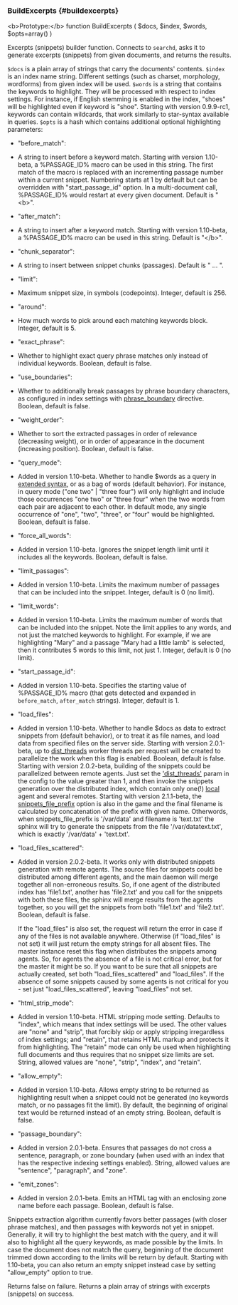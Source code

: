 ### BuildExcerpts {#buildexcerpts}

&lt;b&gt;Prototype:&lt;/b&gt; function BuildExcerpts ( $docs, $index, $words, $opts=array() )

Excerpts (snippets) builder function. Connects to `searchd`, asks it to generate excerpts (snippets) from given documents, and returns the results.

`$docs` is a plain array of strings that carry the documents&#039; contents. `$index` is an index name string. Different settings (such as charset, morphology, wordforms) from given index will be used. `$words` is a string that contains the keywords to highlight. They will be processed with respect to index settings. For instance, if English stemming is enabled in the index, &quot;shoes&quot; will be highlighted even if keyword is &quot;shoe&quot;. Starting with version 0.9.9-rc1, keywords can contain wildcards, that work similarly to star-syntax available in queries. `$opts` is a hash which contains additional optional highlighting parameters:

*   &quot;before_match&quot;:
*   A string to insert before a keyword match. Starting with version 1.10-beta, a %PASSAGE_ID% macro can be used in this string. The first match of the macro is replaced with an incrementing passage number within a current snippet. Numbering starts at 1 by default but can be overridden with &quot;start_passage_id&quot; option. In a multi-document call, %PASSAGE_ID% would restart at every given document. Default is &quot;&lt;b&gt;&quot;.

*   &quot;after_match&quot;:
*   A string to insert after a keyword match. Starting with version 1.10-beta, a %PASSAGE_ID% macro can be used in this string. Default is &quot;&lt;/b&gt;&quot;.

*   &quot;chunk_separator&quot;:
*   A string to insert between snippet chunks (passages). Default is &quot; ... &quot;.

*   &quot;limit&quot;:
*   Maximum snippet size, in symbols (codepoints). Integer, default is 256.

*   &quot;around&quot;:
*   How much words to pick around each matching keywords block. Integer, default is 5.

*   &quot;exact_phrase&quot;:
*   Whether to highlight exact query phrase matches only instead of individual keywords. Boolean, default is false.

*   &quot;use_boundaries&quot;:
*   Whether to additionally break passages by phrase boundary characters, as configured in index settings with [phrase_boundary](../../index_configuration_options/phraseboundary.md) directive. Boolean, default is false.

*   &quot;weight_order&quot;:
*   Whether to sort the extracted passages in order of relevance (decreasing weight), or in order of appearance in the document (increasing position). Boolean, default is false.

*   &quot;query_mode&quot;:
*   Added in version 1.10-beta. Whether to handle $words as a query in [extended syntax](../../extended_query_syntax.md), or as a bag of words (default behavior). For instance, in query mode (&quot;one two&quot; | &quot;three four&quot;) will only highlight and include those occurrences &quot;one two&quot; or &quot;three four&quot; when the two words from each pair are adjacent to each other. In default mode, any single occurrence of &quot;one&quot;, &quot;two&quot;, &quot;three&quot;, or &quot;four&quot; would be highlighted. Boolean, default is false.

*   &quot;force_all_words&quot;:
*   Added in version 1.10-beta. Ignores the snippet length limit until it includes all the keywords. Boolean, default is false.

*   &quot;limit_passages&quot;:
*   Added in version 1.10-beta. Limits the maximum number of passages that can be included into the snippet. Integer, default is 0 (no limit).

*   &quot;limit_words&quot;:
*   Added in version 1.10-beta. Limits the maximum number of words that can be included into the snippet. Note the limit applies to any words, and not just the matched keywords to highlight. For example, if we are highlighting &quot;Mary&quot; and a passage &quot;Mary had a little lamb&quot; is selected, then it contributes 5 words to this limit, not just 1\. Integer, default is 0 (no limit).

*   &quot;start_passage_id&quot;:
*   Added in version 1.10-beta. Specifies the starting value of %PASSAGE_ID% macro (that gets detected and expanded in `before_match`, `after_match` strings). Integer, default is 1.

*   &quot;load_files&quot;:
*   Added in version 1.10-beta. Whether to handle $docs as data to extract snippets from (default behavior), or to treat it as file names, and load data from specified files on the server side. Starting with version 2.0.1-beta, up to [dist_threads](../../searchd_program_configuration_options/distthreads.md) worker threads per request will be created to parallelize the work when this flag is enabled. Boolean, default is false. Starting with version 2.0.2-beta, building of the snippets could be parallelized between remote agents. Just set the [&#039;dist_threads&#039;](../../searchd_program_configuration_options/distthreads.md) param in the config to the value greater than 1, and then invoke the snippets generation over the distributed index, which contain only one(!) [local](../../index_configuration_options/local.md) agent and several remotes. Starting with version 2.1.1-beta, the [snippets_file_prefix](../../searchd_program_configuration_options/snippetsfile_prefix.md) option is also in the game and the final filename is calculated by concatenation of the prefix with given name. Otherwords, when snippets_file_prefix is &#039;/var/data&#039; and filename is &#039;text.txt&#039; the sphinx will try to generate the snippets from the file &#039;/var/datatext.txt&#039;, which is exactly &#039;/var/data&#039; + &#039;text.txt&#039;.

*   &quot;load_files_scattered&quot;:
*   Added in version 2.0.2-beta. It works only with distributed snippets generation with remote agents. The source files for snippets could be distributed among different agents, and the main daemon will merge together all non-erroneous results. So, if one agent of the distributed index has &#039;file1.txt&#039;, another has &#039;file2.txt&#039; and you call for the snippets with both these files, the sphinx will merge results from the agents together, so you will get the snippets from both &#039;file1.txt&#039; and &#039;file2.txt&#039;. Boolean, default is false.

    If the &quot;load_files&quot; is also set, the request will return the error in case if any of the files is not available anywhere. Otherwise (if &quot;load_files&quot; is not set) it will just return the empty strings for all absent files. The master instance reset this flag when distributes the snippets among agents. So, for agents the absence of a file is not critical error, but for the master it might be so. If you want to be sure that all snippets are actually created, set both &quot;load_files_scattered&quot; and &quot;load_files&quot;. If the absence of some snippets caused by some agents is not critical for you - set just &quot;load_files_scattered&quot;, leaving &quot;load_files&quot; not set.

*   &quot;html_strip_mode&quot;:
*   Added in version 1.10-beta. HTML stripping mode setting. Defaults to &quot;index&quot;, which means that index settings will be used. The other values are &quot;none&quot; and &quot;strip&quot;, that forcibly skip or apply stripping irregardless of index settings; and &quot;retain&quot;, that retains HTML markup and protects it from highlighting. The &quot;retain&quot; mode can only be used when highlighting full documents and thus requires that no snippet size limits are set. String, allowed values are &quot;none&quot;, &quot;strip&quot;, &quot;index&quot;, and &quot;retain&quot;.

*   &quot;allow_empty&quot;:
*   Added in version 1.10-beta. Allows empty string to be returned as highlighting result when a snippet could not be generated (no keywords match, or no passages fit the limit). By default, the beginning of original text would be returned instead of an empty string. Boolean, default is false.

*   &quot;passage_boundary&quot;:
*   Added in version 2.0.1-beta. Ensures that passages do not cross a sentence, paragraph, or zone boundary (when used with an index that has the respective indexing settings enabled). String, allowed values are &quot;sentence&quot;, &quot;paragraph&quot;, and &quot;zone&quot;.

*   &quot;emit_zones&quot;:
*   Added in version 2.0.1-beta. Emits an HTML tag with an enclosing zone name before each passage. Boolean, default is false.

Snippets extraction algorithm currently favors better passages (with closer phrase matches), and then passages with keywords not yet in snippet. Generally, it will try to highlight the best match with the query, and it will also to highlight all the query keywords, as made possible by the limits. In case the document does not match the query, beginning of the document trimmed down according to the limits will be return by default. Starting with 1.10-beta, you can also return an empty snippet instead case by setting &quot;allow_empty&quot; option to true.

Returns false on failure. Returns a plain array of strings with excerpts (snippets) on success.